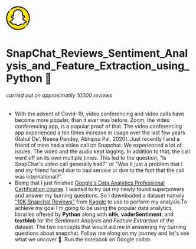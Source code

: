 # ![snapchat_logo](snapchat.png)
# SnapChat_Reviews_Sentiment_Analysis_and_Feature_Extraction_using_Python 🐍
###### carried out on approximatily 10000 reviews
- With the advent of Covid-19, video conferencing and video calls have become more popular, than it ever was before. Zoom, the video conferencing app, is a popular proof of that. The video conferencing app experienced a ten times increase in usage over the last few years (Rahul De', Neena Pandey, Abhipsa Pal, 2020). Just recently I and a friend of mine had a video call on Snapchat. We experienced a lot of issues. The video and the audio kept lagging. In addition to that, the call went off on its own multiple times. This led to the question, "Is SnapChat's video call generally bad?" or "Was it just a problem that I and my friend faced due to bad service or due to the fact that the call was international?".
- Being that I just finished <a href="https://www.credly.com/badges/501ca27e-770f-4c1a-a0eb-14fa5285c628?source=linked_in_profile">Google's Data Analytics Professional Certification course</a>. I wanted to try out my newly found superpowers and answer my burning questions. So I downloaded a dataset namely <a href="https://www.kaggle.com/datasets/databar/10k-snapchat-reviews">"10K Snapchat Reviews"</a> from <a href="https://www.kaggle.com/">Kaggle</a> to use to perform my analysis.To achieve my goal I'm going to be using the popular data analytics libraries offered by **Python** along with **nltk**, **vaderSentiment**, and **textblob** for the *Sentiment Analysis* and *Feature Extraction* of the dataset. The two concepts that would aid me in answering my burning questions about snapchat. Follow me along on my journey and let's see what we uncover 🧐. Run the notebook on Google collab.

